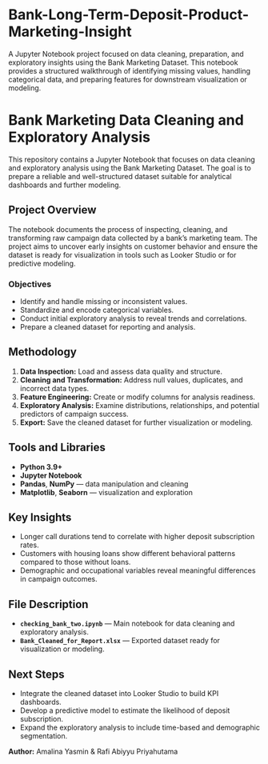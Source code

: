 # Bank-Long-Term-Deposit-Product-Marketing-Insight
A Jupyter Notebook project focused on data cleaning, preparation, and exploratory insights using the Bank Marketing Dataset. This notebook provides a structured walkthrough of identifying missing values, handling categorical data, and preparing features for downstream visualization or modeling.
# Bank Marketing Data Cleaning and Exploratory Analysis

This repository contains a Jupyter Notebook that focuses on data cleaning and exploratory analysis using the Bank Marketing Dataset.
The goal is to prepare a reliable and well-structured dataset suitable for analytical dashboards and further modeling.

## Project Overview

The notebook documents the process of inspecting, cleaning, and transforming raw campaign data collected by a bank’s marketing team.
The project aims to uncover early insights on customer behavior and ensure the dataset is ready for visualization in tools such as Looker Studio or for predictive modeling.

### Objectives

* Identify and handle missing or inconsistent values.
* Standardize and encode categorical variables.
* Conduct initial exploratory analysis to reveal trends and correlations.
* Prepare a cleaned dataset for reporting and analysis.

## Methodology

1. **Data Inspection:** Load and assess data quality and structure.
2. **Cleaning and Transformation:** Address null values, duplicates, and incorrect data types.
3. **Feature Engineering:** Create or modify columns for analysis readiness.
4. **Exploratory Analysis:** Examine distributions, relationships, and potential predictors of campaign success.
5. **Export:** Save the cleaned dataset for further visualization or modeling.

## Tools and Libraries

* **Python 3.9+**
* **Jupyter Notebook**
* **Pandas**, **NumPy** — data manipulation and cleaning
* **Matplotlib**, **Seaborn** — visualization and exploration

## Key Insights

* Longer call durations tend to correlate with higher deposit subscription rates.
* Customers with housing loans show different behavioral patterns compared to those without loans.
* Demographic and occupational variables reveal meaningful differences in campaign outcomes.

## File Description

* **`checking_bank_two.ipynb`** — Main notebook for data cleaning and exploratory analysis.
* **`Bank_Cleaned_for_Report.xlsx`** — Exported dataset ready for visualization or modeling.

## Next Steps

* Integrate the cleaned dataset into Looker Studio to build KPI dashboards.
* Develop a predictive model to estimate the likelihood of deposit subscription.
* Expand the exploratory analysis to include time-based and demographic segmentation.



**Author:** Amalina Yasmin & Rafi Abiyyu Priyahutama
